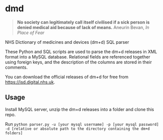 # dmd
>**No society can legitimately call itself civilised if a sick person is denied medical aid because of lack of means.**
>Aneurin Bevan, _In Place of Fear_

NHS Dictionary of medicines and devices (dm+d) SQL parser

These Python and SQL scripts are used to parse the dm+d releases in XML format into a MySQL database. Relational fields are referenced together using foreign keys, and the description of the columns are stored in their comments.

You can download the official releases of dm+d for free from https://isd.digital.nhs.uk.

## Usage
Install MySQL server, unzip the dm+d releases into a folder and clone this repo.

Run `python parser.py -u [your mysql username] -p [your mysql password] -d [relative or absolute path to the directory containing the dm+d folders]`
